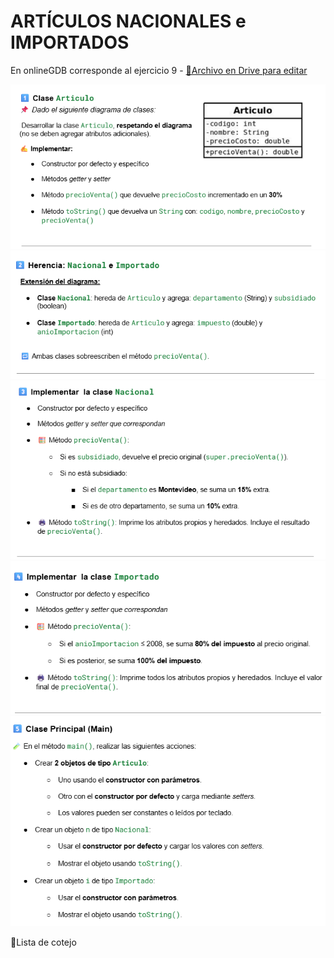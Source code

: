 # ARTÍCULOS NACIONALES e IMPORTADOS 
En onlineGDB corresponde al ejercicio 9 - [🔗Archivo en Drive para editar](https://docs.google.com/document/d/1eTDnka3c20rDGqvW4WMcXLcCrBXoEVaqJBBkfcDyoek/edit?usp=sharing)

![Ej1](9-1.png) 
![Ej2](9-2.png) 
![Ej3](9-3.png) 
![Ej4](9-4.png) 
![Ej5](9-5.png) 

🔗Lista de cotejo
